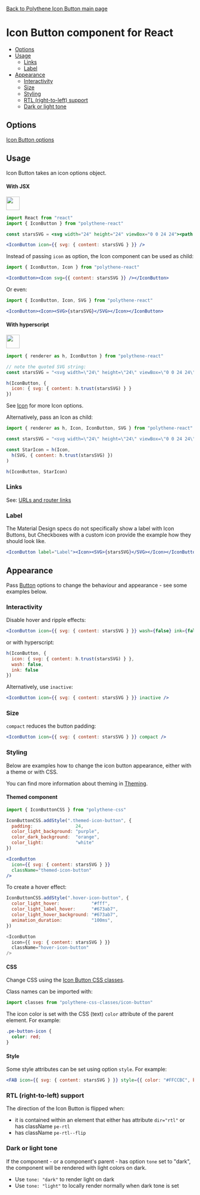 [Back to Polythene Icon Button main page](../icon-button.md)

# Icon Button component for React

<!-- MarkdownTOC autolink="true" autoanchor="true" bracket="round" levels="1,2,3" -->

- [Options](#options)
- [Usage](#usage)
  - [Links](#links)
  - [Label](#label)
- [Appearance](#appearance)
  - [Interactivity](#interactivity)
  - [Size](#size)
  - [Styling](#styling)
  - [RTL \(right-to-left\) support](#rtl-right-to-left-support)
  - [Dark or light tone](#dark-or-light-tone)

<!-- /MarkdownTOC -->


<a id="options"></a>
## Options

[Icon Button options](../icon-button.md)



<a id="usage"></a>
## Usage

Icon Button takes an icon options object.

<a id="with-jsx"></a>
#### With JSX

<a href="https://jsfiddle.net/ArthurClemens/xuo1gow5/" target="_blank"><img src="https://arthurclemens.github.io/assets/polythene/docs/try-out-green.gif" height="36" /></a>

~~~jsx
import React from "react"
import { IconButton } from "polythene-react"

const starsSVG = <svg width="24" height="24" viewBox="0 0 24 24"><path d="M11.99 2C6.47 2 2 6.48 2 12s4.47 10 9.99 10C17.52 22 22 17.52 22 12S17.52 2 11.99 2zm4.24 16L12 15.45 7.77 18l1.12-4.81-3.73-3.23 4.92-.42L12 5l1.92 4.53 4.92.42-3.73 3.23L16.23 18z"/></svg>

<IconButton icon={{ svg: { content: starsSVG } }} />
~~~

Instead of passing `icon` as option, the Icon component can be used as child:

~~~jsx
import { IconButton, Icon } from "polythene-react"

<IconButton><Icon svg={{ content: starsSVG }} /></IconButton>
~~~

Or even:

~~~jsx
import { IconButton, Icon, SVG } from "polythene-react"

<IconButton><Icon><SVG>{starsSVG}</SVG></Icon></IconButton>
~~~

<a id="with-hyperscript"></a>
#### With hyperscript

<a href="https://jsfiddle.net/ArthurClemens/xh7jgutu/" target="_blank"><img src="https://arthurclemens.github.io/assets/polythene/docs/try-out-green.gif" height="36" /></a>

~~~javascript
import { renderer as h, IconButton } from "polythene-react"

// note the quoted SVG string:
const starsSVG = "<svg width=\"24\" height=\"24\" viewBox=\"0 0 24 24\"><path d=\"M11.99 2C6.47 2 2 6.48 2 12s4.47 10 9.99 10C17.52 22 22 17.52 22 12S17.52 2 11.99 2zm4.24 16L12 15.45 7.77 18l1.12-4.81-3.73-3.23 4.92-.42L12 5l1.92 4.53 4.92.42-3.73 3.23L16.23 18z\"/></svg>"

h(IconButton, {
  icon: { svg: { content: h.trust(starsSVG) } }
})
~~~

See [Icon](../icon.md) for more Icon options.

Alternatively, pass an Icon as child:

~~~javascript
import { renderer as h, Icon, IconButton, SVG } from "polythene-react"

const starsSVG = "<svg width=\"24\" height=\"24\" viewBox=\"0 0 24 24\"><path d=\"M11.99 2C6.47 2 2 6.48 2 12s4.47 10 9.99 10C17.52 22 22 17.52 22 12S17.52 2 11.99 2zm4.24 16L12 15.45 7.77 18l1.12-4.81-3.73-3.23 4.92-.42L12 5l1.92 4.53 4.92.42-3.73 3.23L16.23 18z\"/></svg>"

const StarIcon = h(Icon,
  h(SVG, { content: h.trust(starsSVG) })
)

h(IconButton, StarIcon)
~~~



<a id="links"></a>
### Links

See: [URLs and router links](../../handling-urls.md)


<a id="label"></a>
### Label

The Material Design specs do not specifically show a label with Icon Buttons, but Checkboxes with a custom icon provide the example how they should look like.

~~~jsx
<IconButton label="Label"><Icon><SVG>{starsSVG}</SVG></Icon></IconButton>
~~~


<a id="appearance"></a>
## Appearance

Pass [Button](../button.md) options to change the behaviour and appearance - see some examples below.


<a id="interactivity"></a>
### Interactivity

Disable hover and ripple effects:

~~~jsx
<IconButton icon={{ svg: { content: starsSVG } }} wash={false} ink={false} />
~~~

or with hyperscript:

~~~javascript
h(IconButton, {
  icon: { svg: { content: h.trust(starsSVG) } },
  wash: false,
  ink: false
})
~~~

Alternatively, use `inactive`:

~~~jsx
<IconButton icon={{ svg: { content: starsSVG } }} inactive />
~~~


<a id="size"></a>
### Size

`compact` reduces the button padding:

~~~jsx
<IconButton icon={{ svg: { content: starsSVG } }} compact />
~~~


<a id="styling"></a>
### Styling

Below are examples how to change the icon button appearance, either with a theme or with CSS.

You can find more information about theming in  [Theming](../../theming.md).

<a id="themed-component"></a>
#### Themed component

~~~jsx
import { IconButtonCSS } from "polythene-css"

IconButtonCSS.addStyle(".themed-icon-button", {
  padding:                24,
  color_light_background: "purple",
  color_dark_background:  "orange",
  color_light:            "white"
})

<IconButton
  icon={{ svg: { content: starsSVG } }}
  className="themed-icon-button"
/>
~~~

To create a hover effect:

~~~javascript
IconButtonCSS.addStyle(".hover-icon-button", {
  color_light_hover:            "#fff",
  color_light_label_hover:      "#673ab7",
  color_light_hover_background: "#673ab7",
  animation_duration:           "100ms",
})

<IconButton
  icon={{ svg: { content: starsSVG } }}
  className="hover-icon-button"
/>
~~~

<a id="css"></a>
#### CSS

Change CSS using the [Icon Button CSS classes](../../../packages/polythene-css-classes/icon-button.js).

Class names can be imported with:

~~~javascript
import classes from "polythene-css-classes/icon-button"
~~~

The icon color is set with the CSS (text) `color` attribute of the parent element. For example:

~~~css
.pe-button-icon {
  color: red;
}
~~~

<a id="style"></a>
#### Style

Some style attributes can be set using option `style`. For example:

~~~jsx
<FAB icon={{ svg: { content: starsSVG } }} style={{ color: "#FFCCBC", backgroundColor: "#4E342E" }} />
~~~

<a id="rtl-right-to-left-support"></a>
### RTL (right-to-left) support

The direction of the Icon Button is flipped when:

* it is contained within an element that either has attribute `dir="rtl"` or has className `pe-rtl`
* has className `pe-rtl--flip`


<a id="dark-or-light-tone"></a>
### Dark or light tone

If the component - or a component's parent - has option `tone` set to "dark", the component will be rendered with light colors on dark. 

* Use `tone: "dark"` to render light on dark
* Use `tone: "light"` to locally render normally when dark tone is set


